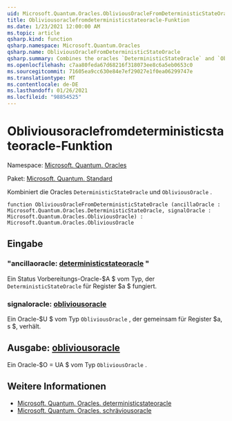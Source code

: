 ```yaml
---
uid: Microsoft.Quantum.Oracles.ObliviousOracleFromDeterministicStateOracle
title: Obliviousoraclefromdeterministicstateoracle-Funktion
ms.date: 1/23/2021 12:00:00 AM
ms.topic: article
qsharp.kind: function
qsharp.namespace: Microsoft.Quantum.Oracles
qsharp.name: ObliviousOracleFromDeterministicStateOracle
qsharp.summary: Combines the oracles `DeterministicStateOracle` and `ObliviousOracle`.
ms.openlocfilehash: c7aa80feda67d68216f318073ee8c6a5eb0653c0
ms.sourcegitcommit: 71605ea9cc630e84e7ef29027e1f0ea06299747e
ms.translationtype: MT
ms.contentlocale: de-DE
ms.lasthandoff: 01/26/2021
ms.locfileid: "98854525"
---
```

# <a name="obliviousoraclefromdeterministicstateoracle-function"></a>Obliviousoraclefromdeterministicstateoracle-Funktion

Namespace: [Microsoft. Quantum. Oracles](xref:Microsoft.Quantum.Oracles)

Paket: [Microsoft. Quantum. Standard](https://nuget.org/packages/Microsoft.Quantum.Standard)


Kombiniert die Oracles `DeterministicStateOracle` und `ObliviousOracle` .

```qsharp
function ObliviousOracleFromDeterministicStateOracle (ancillaOracle : Microsoft.Quantum.Oracles.DeterministicStateOracle, signalOracle : Microsoft.Quantum.Oracles.ObliviousOracle) : Microsoft.Quantum.Oracles.ObliviousOracle
```


## <a name="input"></a>Eingabe

### <a name="ancillaoracle--deterministicstateoracle"></a>"ancillaoracle: [deterministicstateoracle](xref:Microsoft.Quantum.Oracles.DeterministicStateOracle) "

Ein Status Vorbereitungs-Oracle-$A $ vom Typ, der `DeterministicStateOracle` für Register $a $ fungiert.


### <a name="signaloracle--obliviousoracle"></a>signaloracle: [obliviousoracle](xref:Microsoft.Quantum.Oracles.ObliviousOracle)

Ein Oracle-$U $ vom Typ `ObliviousOracle` , der gemeinsam für Register $a, s $, verhält.



## <a name="output--obliviousoracle"></a>Ausgabe: [obliviousoracle](xref:Microsoft.Quantum.Oracles.ObliviousOracle)

Ein Oracle-$O = UA $ vom Typ `ObliviousOracle` .

## <a name="see-also"></a>Weitere Informationen

- [Microsoft. Quantum. Oracles. deterministicstateoracle](xref:Microsoft.Quantum.Oracles.DeterministicStateOracle)
- [Microsoft. Quantum. Oracles. schräviousoracle](xref:Microsoft.Quantum.Oracles.ObliviousOracle)